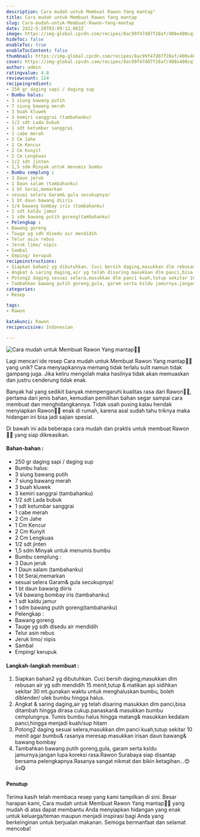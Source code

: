 ```yaml
---
description: Cara mudah untuk Membuat Rawon Yang mantap"
title: Cara mudah untuk Membuat Rawon Yang mantap
slug: Cara-mudah-untuk-Membuat-Rawon-Yang-mantap
date: 2022-5-20T03:09:12.063Z
image: https://img-global.cpcdn.com/recipes/8ac99f47d07f28af/400x400cq70/photo.jpg
hideToc: false
enableToc: true
enableTocContent: false
thumbnail: https://img-global.cpcdn.com/recipes/8ac99f47d07f28af/400x400cq70/photo.jpg
cover: https://img-global.cpcdn.com/recipes/8ac99f47d07f28af/400x400cq70/photo.jpg
author: admin
ratingvalue: 4.8
reviewcount: 124
recipeingredient:
- 250 gr daging sapi / daging sup
- Bumbu halus:
- 3 siung bawang putih
- 7 siung bawang merah
- 3 buah kluwek
- 3 kemiri sanggrai (tambahanku)
- 1/2 sdt Lada bubuk
- 1 sdt ketumbar sanggrai
- 1 cabe merah
- 2 Cm Jahe
- 1 Cm Kencur
- 2 Cm Kunyit
- 2 Cm Lengkuas
- 1/2 sdt jinten
- 1,5 sdm Minyak untuk menumis bumbu
- Bumbu cemplung :
- 3 Daun jeruk
- 1 Daun salam (tambahanku)
- 1 bt Serai,memarkan
- sesuai selera Garam& gula secukupnya/
- 1 bt daun bawang diiris
- 1/4 bawang bombay iris (tambahanku)
- 1 sdt kaldu jamur
- 1 sdm bawang putih goreng(tambahanku)
- Pelengkap :
- Bawang goreng
- Tauge yg sdh disedu air mendidih
- Telur asin rebus
- Jeruk limo/ nipis
- Sambal
- Emping/ kerupuk
recipeinstructions:
- Siapkan bahan2 yg dibutuhkan. Cuci bersih daging,masukkan dlm rebusan air yg sdh mendidih 15 menit,tutup & matikan api sidihkan sekitar 30 mt.gunakan waktu untuk menghaluskan bumbu, boleh diblender/ ulek bumbu hingga halus.
- Angkat & saring daging,air yg telah disaring masukkan dlm panci,bisa ditambah hingga dirasa cukup.panaskan& masukkan bumbu cemplungnya. Tumis bumbu halus hingga matang& masukkan kedalam panci,hingga menjadi kuah/sup hitam
- Potong2 daging sesuai selera,masukkan dlm panci kuah,tutup sekitar 10 menit agar bumbu& rasanya meresap.masukkan irisan daun bawang& bawang bombay
- Tambahkan bawang putih goreng,gula, garam serta ksldu jamurnya.jangan lupa koreksi rasa.Rawon Surabaya siap disantap bersama pelengkapnya.Rasanya sangat nikmat dan bikin ketagihan...😍👍😋
categories:
- Resep

tags:
- Rawon

katakunci: Rawon
recipecuisine: Indonesian

---
```


![Cara mudah untuk Membuat Rawon Yang mantap👩‍🍳](https://img-global.cpcdn.com/recipes/8ac99f47d07f28af/400x400cq70/photo.jpg)

Lagi mencari ide resep Cara mudah untuk Membuat Rawon Yang mantap👩‍🍳 yang unik? Cara menyiapkannya memang tidak terlalu sulit namun tidak gampang juga. Jika keliru mengolah maka hasilnya tidak akan memuaskan dan justru cenderung tidak enak.

Banyak hal yang sedikit banyak mempengaruhi kualitas rasa dari Rawon👩‍🍳, pertama dari jenis bahan, kemudian pemilihan bahan segar sampai cara membuat dan menghidangkannya. Tidak usah pusing kalau hendak menyiapkan Rawon👩‍🍳 enak di rumah, karena asal sudah tahu triknya maka hidangan ini bisa jadi sajian spesial.

Di bawah ini ada beberapa cara mudah dan praktis untuk membuat Rawon👩‍🍳 yang siap dikreasikan.

<!--inarticleads1-->

#### Bahan-bahan :

- 250 gr daging sapi / daging sup
- Bumbu halus:
- 3 siung bawang putih
- 7 siung bawang merah
- 3 buah kluwek
- 3 kemiri sanggrai (tambahanku)
- 1/2 sdt Lada bubuk
- 1 sdt ketumbar sanggrai
- 1 cabe merah
- 2 Cm Jahe
- 1 Cm Kencur
- 2 Cm Kunyit
- 2 Cm Lengkuas
- 1/2 sdt jinten
- 1,5 sdm Minyak untuk menumis bumbu
- Bumbu cemplung :
- 3 Daun jeruk
- 1 Daun salam (tambahanku)
- 1 bt Serai,memarkan
- sesuai selera Garam& gula secukupnya/
- 1 bt daun bawang diiris
- 1/4 bawang bombay iris (tambahanku)
- 1 sdt kaldu jamur
- 1 sdm bawang putih goreng(tambahanku)
- Pelengkap :
- Bawang goreng
- Tauge yg sdh disedu air mendidih
- Telur asin rebus
- Jeruk limo/ nipis
- Sambal
- Emping/ kerupuk

<!--inarticleads2-->

#### Langkah-langkah membuat :

1. Siapkan bahan2 yg dibutuhkan. Cuci bersih daging,masukkan dlm rebusan air yg sdh mendidih 15 menit,tutup & matikan api sidihkan sekitar 30 mt.gunakan waktu untuk menghaluskan bumbu, boleh diblender/ ulek bumbu hingga halus.
1. Angkat & saring daging,air yg telah disaring masukkan dlm panci,bisa ditambah hingga dirasa cukup.panaskan& masukkan bumbu cemplungnya. Tumis bumbu halus hingga matang& masukkan kedalam panci,hingga menjadi kuah/sup hitam
1. Potong2 daging sesuai selera,masukkan dlm panci kuah,tutup sekitar 10 menit agar bumbu& rasanya meresap.masukkan irisan daun bawang& bawang bombay
1. Tambahkan bawang putih goreng,gula, garam serta ksldu jamurnya.jangan lupa koreksi rasa.Rawon Surabaya siap disantap bersama pelengkapnya.Rasanya sangat nikmat dan bikin ketagihan...😍👍😋

#### Penutup

Terima kasih telah membaca resep yang kami tampilkan di sini. Besar harapan kami, Cara mudah untuk Membuat Rawon Yang mantap👩‍🍳 yang mudah di atas dapat membantu Anda menyiapkan hidangan yang enak untuk keluarga/teman maupun menjadi inspirasi bagi Anda yang berkeinginan untuk berjualan makanan. Semoga bermanfaat dan selamat mencoba!